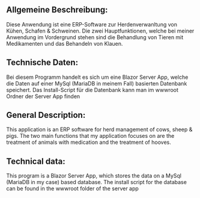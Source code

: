 ## Allgemeine Beschreibung:

Diese Anwendung ist eine ERP-Software zur Herdenverwanltung von Kühen, Schafen & Schweinen. Die zwei Hauptfunktionen, welche bei meiner Anwendung im Vordergrund stehen sind die Behandlung von Tieren mit Medikamenten und das Behandeln von Klauen.

## Technische Daten:

Bei diesem Programm handelt es sich um eine Blazor Server App, welche die Daten auf einer MySql (MariaDB in meinem Fall) basierten Datenbank speichert. Das Install-Script für die Datenbank kann man im wwwroot Ordner der Server App finden

## General Description:

This application is an ERP software for herd management of cows, sheep & pigs. The two main functions that my application focuses on are the treatment of animals with medication and the treatment of hooves.

## Technical data:

This program is a Blazor Server App, which stores the data on a MySql (MariaDB in my case) based database. The install script for the database can be found in the wwwroot folder of the server app
